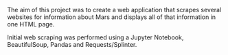 The aim of this project was to create a web application that scrapes several websites for information about Mars and displays all of that information in one HTML page. 

Initial web scraping was performed using a Jupyter Notebook, BeautifulSoup, Pandas and Requests/Splinter.